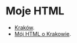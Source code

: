 # Moje HTML

* [Kraków](https://github.com/Kotekduzy/WBzylzaliczenie/blob/master/Krakow/README.adoc).
* [Mój HTML o Krakowie](https://kotekduzy.github.io/WBzylzaliczenie/).


